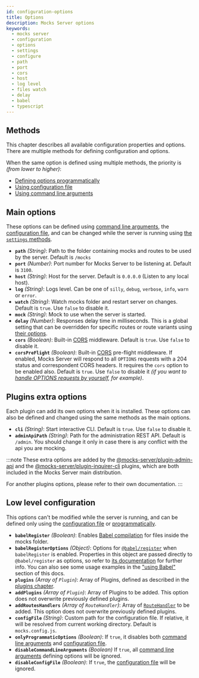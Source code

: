 ```yaml
---
id: configuration-options
title: Options
description: Mocks Server options
keywords:
  - mocks server
  - configuration
  - options
  - settings
  - configure
  - path
  - port
  - cors
  - host
  - log level
  - files watch
  - delay
  - babel
  - typescript
---
```


## Methods

This chapter describes all available configuration properties and options. There are multiple methods for defining configuration and options.

When the same option is defined using multiple methods, the priority is _(from lower to higher)_:

* [Defining options programmatically](api-programmatic-usage.md)
* [Using configuration file](configuration-file.md)
* [Using command line arguments](configuration-command-line-arguments.md)

## Main options

These options can be defined using [command line arguments](configuration-command-line-arguments.md), the [configuration file](configuration-file.md), and can be changed while the server is running using [the `settings` methods](api-mocks-server-api.md).

* __`path`__ _(String)_: Path to the folder containing mocks and routes to be used by the server. Default is `/mocks`
* __`port`__ _(Number)_: Port number for Mocks Server to be listening at. Default is `3100`.
* __`host`__ _(String)_: Host for the server. Default is `0.0.0.0` (Listen to any local host).
* __`log`__ _(String)_: Logs level. Can be one of `silly`, `debug`, `verbose`, `info`, `warn` or `error`.
* __`watch`__ _(String)_: Watch mocks folder and restart server on changes. Default is `true`.  Use `false` to disable it.
* __`mock`__ _(String)_: Mock to use when the server is started.
* __`delay`__ _(Number)_: Responses delay time in milliseconds. This is a global setting that can be overridden for specific routes or route variants using [their options](get-started-routes.md).
* __`cors`__ _(Boolean)_: Built-in [CORS](https://developer.mozilla.org/en-US/docs/Web/HTTP/CORS) middleware. Default is `true`.  Use `false` to disable it.
* __`corsPreFlight`__ _(Boolean)_: Built-in [CORS](https://developer.mozilla.org/en-US/docs/Web/HTTP/CORS) pre-flight middleware. If enabled, Mocks Server will respond to all `OPTIONS` requests with a 204 status and correspondent CORS headers. It requires the `cors` option to be enabled also. Default is `true`.  Use `false` to disable it _(if you want to [handle OPTIONS requests by yourself](get-started-routes.md#how-to-use-the-options-method), for example)_.

## Plugins extra options

Each plugin can add its own options when it is installed. These options can also be defined and changed using the same methods as the main options.

* __`cli`__ _(String)_: Start interactive CLI. Default is `true`. Use `false` to disable it.
* __`adminApiPath`__ _(String)_: Path for the administration REST API. Default is `/admin`. You should change it only in case there is any conflict with the api you are mocking.

:::note
These extra options are added by the [@mocks-server/plugin-admin-api](https://www.npmjs.com/package/@mocks-server/plugin-admin-api) and the [@mocks-server/plugin-inquirer-cli](https://www.npmjs.com/package/@mocks-server/plugin-inquirer-cli) plugins, which are both included in the Mocks Server main distribution.

For another plugins options, please refer to their own documentation.
:::

## Low level configuration

This options can't be modified while the server is running, and can be defined only using the [configuration file](configuration-file.md) or [programmatically](api-programmatic-usage.md).

* __`babelRegister`__ _(Boolean)_: Enables [Babel compilation](guides-using-babel.md) for files inside the mocks folder.
* __`babelRegisterOptions`__ _(Object)_: Options for [`@babel/register`](https://babeljs.io/docs/en/babel-register) when `babelRegister` is enabled. Properties in this object are passed directly to `@babel/register` as options, so refer to [its documentation](https://babeljs.io/docs/en/babel-register) for further info. You can also see some usage examples in the ["using Babel"](guides-using-babel.md) section of this docs.
* __`plugins`__ _(Array of `Plugin`)_: Array of Plugins, defined as described in the [plugins chapter](plugins-developing-plugins.md).
* __`addPlugins`__ _(Array of `Plugin`)_: Array of Plugins to be added. This option does not overwrite previously defined plugins.
* __`addRoutesHandlers`__ _(Array of `RouteHandler`)_: Array of [`RouteHandler`](api-routes-handler.md) to be added. This option does not overwrite previously defined plugins.
* __`configFile`__ _(String)_: Custom path for the configuration file. If relative, it will be resolved from current working directory. Default is `mocks.config.js`.
* __`onlyProgrammaticOptions`__ _(Boolean)_: If `true`, it disables both [command line arguments](configuration-command-line-arguments.md) and [configuration file](configuration-file.md).
* __`disableCommandLineArguments`__ _(Boolean)_ If `true`, all [command line arguments](configuration-command-line-arguments.md) defining options will be ignored.
* __`disableConfigFile`__ _(Boolean)_: If `true`, the [configuration file](configuration-file.md) will be ignored.
